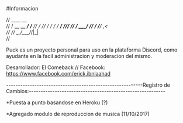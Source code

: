 #Informacion

//      ____             __  
//     / __ \__  _______/ /__
//    / /_/ / / / / ___/ //_/
//   / ____/ /_/ / /__/ ,<   
//  /_/    \__,_/\___/_/|_|  
//                           
                                                    
                                               

Puck es un proyecto personal para uso en la plataforma Discord, como ayudante en la facil administracion y moderacion del mismo.

Desarrollador: El Comeback // Facebook: https://www.facebook.com/erick.ibnlaahad

----------------------------------------------------------Registro de Cambios:----------------------------------------------------------

*Puesta a punto basandose en Heroku (?) 

*Agregado modulo de reproduccion de musica (11/10/2017)
